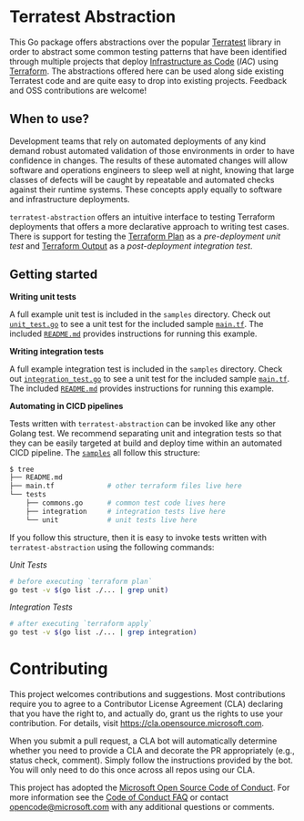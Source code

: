# Terratest Abstraction

This Go package offers abstractions over the popular [Terratest](https://github.com/gruntwork-io/terratest) library in order to abstract some common testing patterns that have been identified through multiple projects that deploy [Infrastructure as Code](https://docs.microsoft.com/en-us/azure/devops/learn/what-is-infrastructure-as-code) (*IAC*) using [Terraform](https://www.terraform.io/). The abstractions offered here can be used along side existing Terratest code and are quite easy to drop into existing projects. Feedback and OSS contributions are welcome!

## When to use?

Development teams that rely on automated deployments of any kind demand robust automated validation of those environments in order to have confidence in changes. The results of these automated changes will allow software and operations engineers to sleep well at night, knowing that large classes of defects will be caught by repeatable and automated checks against their runtime systems. These concepts apply equally to software and infrastructure deployments.

`terratest-abstraction` offers an intuitive interface to testing Terraform deployments that offers a more declarative approach to writing test cases. There is support for testing the [Terraform Plan](https://www.terraform.io/docs/commands/plan.html) as a *pre-deployment unit test* and [Terraform Output](https://www.terraform.io/docs/commands/output.html) as a *post-deployment integration test*.


## Getting started

**Writing unit tests**

A full example unit test is included in the `samples` directory. Check out [`unit_test.go`](samples/azure/tests/unit/unit_test.go) to see a unit test for the included sample [`main.tf`](samples/azure/main.tf). The included [`README.md`](samples/azure/README.md) provides instructions for running this example.

**Writing integration tests**

A full example integration test is included in the `samples` directory. Check out [`integration_test.go`](samples/azure/tests/integration/integration_test.go) to see a unit test for the included sample [`main.tf`](samples/azure/main.tf). The included [`README.md`](samples/azure/README.md) provides instructions for running this example.

**Automating in CICD pipelines**

Tests written with `terratest-abstraction` can be invoked like any other Golang test. We recommend separating unit and integration tests so that they can be easily targeted at build and deploy time within an automated CICD pipeline. The [`samples`](./samples) all follow this structure:

```bash
$ tree
├── README.md
├── main.tf             # other terraform files live here
└── tests
    ├── commons.go      # common test code lives here
    ├── integration     # integration tests live here
    └── unit            # unit tests live here
```

If you follow this structure, then it is easy to invoke tests written with `terratest-abstraction` using the following commands:

*Unit Tests*
```bash
# before executing `terraform plan`
go test -v $(go list ./... | grep unit)
```

*Integration Tests*
```bash
# after executing `terraform apply`
go test -v $(go list ./... | grep integration)
```


# Contributing

This project welcomes contributions and suggestions.  Most contributions require you to agree to a
Contributor License Agreement (CLA) declaring that you have the right to, and actually do, grant us
the rights to use your contribution. For details, visit https://cla.opensource.microsoft.com.

When you submit a pull request, a CLA bot will automatically determine whether you need to provide
a CLA and decorate the PR appropriately (e.g., status check, comment). Simply follow the instructions
provided by the bot. You will only need to do this once across all repos using our CLA.

This project has adopted the [Microsoft Open Source Code of Conduct](https://opensource.microsoft.com/codeofconduct/).
For more information see the [Code of Conduct FAQ](https://opensource.microsoft.com/codeofconduct/faq/) or
contact [opencode@microsoft.com](mailto:opencode@microsoft.com) with any additional questions or comments.
